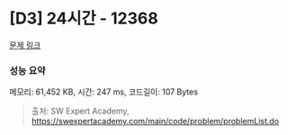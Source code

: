 # [D3] 24시간 - 12368 

[문제 링크](https://swexpertacademy.com/main/code/problem/problemDetail.do?contestProbId=AXsEBlLqedsDFARX) 

### 성능 요약

메모리: 61,452 KB, 시간: 247 ms, 코드길이: 107 Bytes



> 출처: SW Expert Academy, https://swexpertacademy.com/main/code/problem/problemList.do